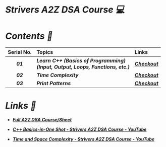 # _Strivers A2Z DSA Course 💻_

# _Contents 📖_

| Serial No. | Topics | Links |
| :-: | :- | :- |
| _**01**_ | _**Learn C++ (Basics of Programming)<br>(Input, Output, Loops, Functions, etc.)**_ | _**[Checkout](https://github.com/anupam-kumar-krishnan/Strivers-A2Z-DSA-Course/blob/master/C%2B%2B%20Basics/Learn%20CPP.md)**_ |
| _**02**_ | _**Time Complexity**_ | _**[Checkout](https://github.com/anupam-kumar-krishnan/Strivers-A2Z-DSA-Course/blob/master/Time%20and%20Space%20Complexity/Time%20and%20Space%20Complexity%20-%20Strivers%20A2Z%20DSA%20Course.md)**_ |
| _**03**_ | _**Print Patterns**_ | _**[Checkout](https://github.com/anupam-kumar-krishnan/Strivers-A2Z-DSA-Course/tree/master/Solve%20Any%20Pattern%20Question)**_ |

# _Links 🔗_
- _**[Full A2Z DSA Course/Sheet](https://takeuforward.org/strivers-a2z-dsa-course/strivers-a2z-dsa-course-sheet-2/)**_
- _**[C++ Basics-in-One Shot - Strivers A2Z DSA Course - YouTube](https://www.youtube.com/watch?v=EAR7De6Goz4)**_


- _**[Time and Space Complexity - Strivers A2Z DSA Course - YouTube](https://www.youtube.com/watch?v=FPu9Uld7W-E&t=50s0)**_
